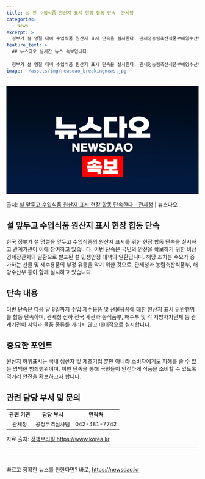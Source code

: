 ```yaml
---
title: 설 전 수입식품 원산지 표시 현장 합동 단속  관세청
categories:
  - News
excerpt: >
  정부가 설 명절 대비 수입식품 원산지 표시 단속을 실시한다. 관세청농림축산식품부해양수산부 등 관계기관은 22…
feature_text: >
  ## 뉴스다오 실시간 뉴스 속보입니다.

  정부가 설 명절 대비 수입식품 원산지 표시 단속을 실시한다. 관세청농림축산식품부해양수산부 등 관계기관은 22…
image: '/assets/img/newsdao_breakingnews.jpg'
---
```


![뉴스다오 속보](/assets/img/newsdao_breakingnews.jpg)

<p>출처: <a href="https://newsdao.kr/3054" rel="dofollow">설 앞두고 수입식품 원산지 표시 현장 합동 단속한다 - 관세청</a> | 뉴스다오</p>

<h2 data-ke-size="size26">설 앞두고 수입식품 원산지 표시 현장 합동 단속</h2>
<p data-ke-size="size16">한국 정부가 설 명절을 앞두고 수입식품의 원산지 표시를 위한 현장 합동 단속을 실시하고 관계기관이 이에 참여하고 있습니다. 이번 단속은 국민의 안전을 확보하기 위한 비상경제장관회의 일환으로 발표된 설 민생안정 대책의 일환입니다. 해당 조치는 수요가 증가하는 선물 및 제수용품의 부정 유통을 막기 위한 것으로, 관세청과 농림축산식품부, 해양수산부 등이 함께 실시하고 있습니다.</p>

<h2 data-ke-size="size26">단속 내용</h2>
<p data-ke-size="size16">이번 단속은 다음 달 8일까지 수입 제수용품 및 선물용품에 대한 원산지 표시 위반행위를 합동 단속하며, 관세청 산하 전국 세관과 농식품부, 해수부 및 각 지방자치단체 등 관계기관이 지역과 물품 종류를 가리지 않고 대대적으로 실시합니다.</p>

<h2 data-ke-size="size26">중요한 포인트</h2>
<p data-ke-size="size16">원산지 허위표시는 국내 생산자 및 제조기업 뿐만 아니라 소비자에게도 피해를 줄 수 있는 명백한 범죄행위이며, 이번 단속을 통해 국민들이 안전하게 식품을 소비할 수 있도록 먹거리 안전을 확보하고자 합니다.</p>

<h2 data-ke-size="size26">관련 담당 부서 및 문의</h2>
<table style="width: 100%;" data-ke-style="text-align: center;"><tbody><tr><td style="text-align: center; height: 17px;"><b>관련 기관</b></td><td style="text-align: center; height: 17px;"><b>담당 부서</b></td><td style="text-align: center; height: 17px;"><b>연락처</b></td></tr><tr><td style="text-align: center; height: 17px;">관세청</td><td style="text-align: center; height: 17px;">공정무역심사팀</td><td style="text-align: center; height: 17px;">042-481-7742</td></tr></tbody></table>
<p data-ke-size="size16">자료 출처: <a href="https://newsdao.kr/3054">정책브리핑 https://www.korea.kr</a></p>
<hr>

<p data-ke-size="size16">&nbsp;</p> 

빠르고 정확한 뉴스를 원한다면? 바로, <a href="https://newsdao.kr" rel="dofollow">https://newsdao.kr</a>


    
